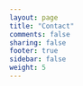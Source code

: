 ```yaml
---
layout: page
title: "Contact"
comments: false
sharing: false
footer: true
sidebar: false
weight: 5
---
```

